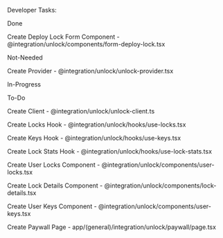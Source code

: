 Developer Tasks:

Done

  Create Deploy Lock Form Component - @integration/unlock/components/form-deploy-lock.tsx



Not-Needed

  Create Provider - @integration/unlock/unlock-provider.tsx



In-Progress



To-Do

  Create Client - @integration/unlock/unlock-client.ts

  Create Locks Hook - @integration/unlock/hooks/use-locks.tsx

  Create Keys Hook - @integration/unlock/hooks/use-keys.tsx

  Create Lock Stats Hook - @integration/unlock/hooks/use-lock-stats.tsx

  Create User Locks Component - @integration/unlock/components/user-locks.tsx

  Create Lock Details Component - @integration/unlock/components/lock-details.tsx

  Create User Keys Component - @integration/unlock/components/user-keys.tsx

  Create Paywall Page - app/(general)/integration/unlock/paywall/page.tsx